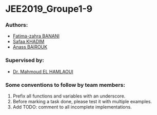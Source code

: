 # JEE2019_Groupe1-9


### Authors:
- [Fatima-zahra BANANI]()
- [Safaa KHADIM](https://www.linkedin.com/in/safaa-khadim-b06b75167/)
- [Anass BAIROUK](https://www.linkedin.com/in/anass-bairouk-258673109/)


### Supervised by: 
- [Dr. Mahmoud EL HAMLAOUI](https://www.linkedin.com/in/mahmoud-el-hamlaoui-466b8617/) 

### Some conventions to follow by team members:
1. Prefix all functions and variables with an underscore.
2. Before marking a task done, please test it with multiple examples.
3. Add TODO: comment to all incomplete implementations.
